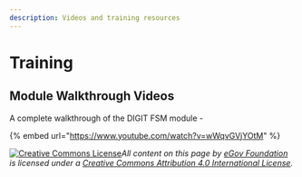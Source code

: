 ```yaml
---
description: Videos and training resources
---
```


# Training

## Module Walkthrough Videos

A complete walkthrough of the DIGIT FSM module -

{% embed url="https://www.youtube.com/watch?v=wWqvGVjYOtM" %}



[![Creative Commons License](https://i.creativecommons.org/l/by/4.0/80x15.png)](http://creativecommons.org/licenses/by/4.0/)_All content on this page by_ [_eGov Foundation_](https://egov.org.in/) _is licensed under a_ [_Creative Commons Attribution 4.0 International License_](http://creativecommons.org/licenses/by/4.0/)_._
